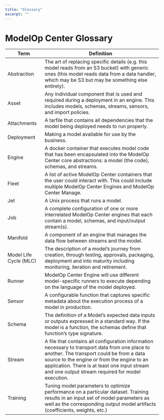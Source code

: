 ```yaml
---
title: "Glossary"
excerpt: ""
---
```

# ModelOp Center Glossary

| Term | Definition |
| --- | --- |
| Abstraction | The art of replacing specific details (e.g. this model reads from an S3 bucket) with generic ones (this model reads data from a data handler, which may be S3 but may be something else entirely). |
| Asset | Any individual component that is used and required during a deployment in an engine. This includes models, schemas, streams, sensors, and import policies. |
| Attachments | A tarfile that contains all dependencies that the model being deployed needs to run properly. |
| Deployment | Making a model available for use by the business. |
| Engine | A docker container that executes model code that has been encapsulated into the ModelOp Center core abstractions: a model (the code), schemas, and streams. |
| Fleet | A list of active ModelOp Center containers that the user could interact with. This could include multiple ModelOp Center Engines and ModelOp Center Manage. |
| Jet | A Unix process that runs a model. |
| Job | A complete configuration of one or more interrelated ModelOp Center engines that each contain a model, schemas, and input/output stream(s). |
| Manifold | A component of an engine that manages the data flow between streams and the model. |
| Model Life Cycle (MLC) | The description of a model’s journey from creation, through testing, approvals, packaging, deployment and into maturity including monitoring, iteration and retirement. |
| Runner | ModelOp Center Engine will use different model-specific runners to execute depending on the language of the model deployed. |
| Sensor | A configurable function that captures specific metadata about the execution process of a model in production. |
| Schema | The definition of a Model’s expected data inputs or outputs expressed in a standard way. If the model is a function, the schemas define that function’s type signature. |
| Stream | A file that contains all configuration information necessary to transport data from one place to another. The transport could be from a data source to the engine or from the engine to an application. There is at least one input stream and one output stream required for model execution. |
| Training | Tuning model parameters to optimize performance on a particular dataset. Training results in an input set of model parameters as well as the corresponding output model artifacts (coefficients, weights, etc.) |
